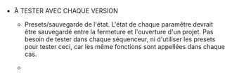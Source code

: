 * À TESTER AVEC CHAQUE VERSION
    * Presets/sauvegarde de l'état. L'état de chaque paramêtre devrait être sauvegardé entre la fermeture et l'ouverture d'un projet. Pas besoin de tester dans chaque séquenceur, ni d'utiliser les presets pour tester ceci, car les même fonctions sont appellées dans chaque cas. 

    * 
